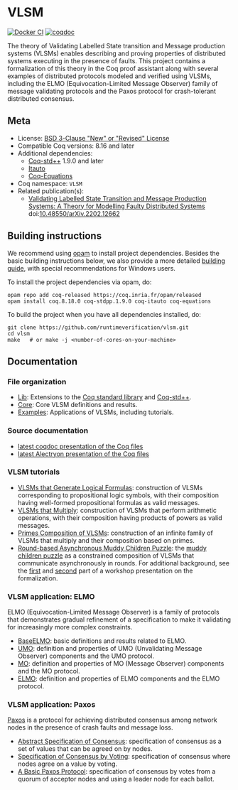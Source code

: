 # VLSM

[![Docker CI][docker-action-shield]][docker-action-link]
[![coqdoc][coqdoc-shield]][coqdoc-link]

[docker-action-shield]: https://github.com/runtimeverification/vlsm/actions/workflows/test-pr.yml/badge.svg?branch=master
[docker-action-link]: https://github.com/runtimeverification/vlsm/actions/workflows/test-pr.yml


[coqdoc-shield]: https://img.shields.io/badge/docs-coqdoc-blue.svg
[coqdoc-link]: https://runtimeverification.github.io/vlsm-docs/latest/coqdoc/toc.html


The theory of Validating Labelled State transition and Message
production systems (VLSMs) enables describing and proving properties
of distributed systems executing in the presence of faults. This
project contains a formalization of this theory in the Coq proof
assistant along with several examples of distributed protocols
modeled and verified using VLSMs, including the ELMO
(Equivocation-Limited Message Observer) family of message
validating protocols and the Paxos protocol for crash-tolerant
distributed consensus.

## Meta

- License: [BSD 3-Clause "New" or "Revised" License](LICENSE.md)
- Compatible Coq versions: 8.16 and later
- Additional dependencies:
  - [Coq-std++](https://gitlab.mpi-sws.org/iris/stdpp/) 1.9.0 and later
  - [Itauto](https://gitlab.inria.fr/fbesson/itauto)
  - [Coq-Equations](https://github.com/mattam82/Coq-Equations)
- Coq namespace: `VLSM`
- Related publication(s):
  - [Validating Labelled State Transition and Message Production Systems: A Theory for Modelling Faulty Distributed Systems](https://arxiv.org/abs/2202.12662) doi:[10.48550/arXiv.2202.12662](https://doi.org/10.48550/arXiv.2202.12662)

## Building instructions

We recommend using [opam](https://opam.ocaml.org) to install project dependencies.
Besides the basic building instructions below, we also provide a more detailed
[building guide](BUILDING.md), with special recommendations for Windows users.

To install the project dependencies via opam, do:

```shell
opam repo add coq-released https://coq.inria.fr/opam/released
opam install coq.8.18.0 coq-stdpp.1.9.0 coq-itauto coq-equations
```

To build the project when you have all dependencies installed, do:

```shell
git clone https://github.com/runtimeverification/vlsm.git
cd vlsm
make   # or make -j <number-of-cores-on-your-machine>
```

## Documentation

### File organization

- [Lib](theories/Lib): Extensions to the [Coq standard library](https://coq.inria.fr/stdlib/) and [Coq-std++](https://gitlab.mpi-sws.org/iris/stdpp/).
- [Core](theories/Core): Core VLSM definitions and results.
- [Examples](theories/Examples): Applications of VLSMs, including tutorials.

### Source documentation

- [latest coqdoc presentation of the Coq files](https://runtimeverification.github.io/vlsm-docs/latest/coqdoc/toc.html)
- [latest Alectryon presentation of the Coq files](https://runtimeverification.github.io/vlsm-docs/latest/alectryon/toc.html)

### VLSM tutorials

- [VLSMs that Generate Logical Formulas](theories/Examples/Tutorial/Formulas.v): construction of VLSMs corresponding to propositional logic symbols, with their composition having well-formed propositional formulas as valid messages.
- [VLSMs that Multiply](theories/Examples/Tutorial/Multiply.v): construction of VLSMs that perform arithmetic operations, with their composition having products of powers as valid messages.
- [Primes Composition of VLSMs](theories/Examples/Tutorial/PrimesComposition.v): construction of an infinite family of VLSMs that multiply and their composition based on primes.
- [Round-based Asynchronous Muddy Children Puzzle](theories/Examples/Tutorial/MuddyChildrenRounds.v): the [muddy children puzzle](https://plato.stanford.edu/entries/dynamic-epistemic/appendix-B-solutions.html#muddy) as a constrained composition of VLSMs that communicate asynchronously in rounds. For additional background, see the [first](https://www.youtube.com/watch?v=lTNG4HJ7V6U) and [second](https://www.youtube.com/watch?v=1H7kAW26pOA) part of a workshop presentation on the formalization.

### VLSM application: ELMO

ELMO (Equivocation-Limited Message Observer) is a family of protocols that demonstrates gradual refinement of a specification to make it validating for increasingly more complex constraints.

- [BaseELMO](theories/Examples/ELMO/BaseELMO.v): basic definitions and results related to ELMO.
- [UMO](theories/Examples/ELMO/UMO.v): definition and properties of UMO (Unvalidating Message Observer) components and the UMO protocol.
- [MO](theories/Examples/ELMO/UMO.v): definition and properties of MO (Message Observer) components and the MO protocol.
- [ELMO](theories/Examples/ELMO/ELMO.v): definition and properties of ELMO components and the ELMO protocol.

### VLSM application: Paxos

[Paxos](https://en.wikipedia.org/wiki/Paxos_(computer_science)) is a protocol for achieving distributed consensus among network nodes in the presence of crash faults and message loss.

- [Abstract Specification of Consensus](theories/Examples/Paxos/Consensus.v): specification of consensus as a set of values that can be agreed on by nodes.
- [Specification of Consensus by Voting](theories/Examples/Paxos/Voting.v): specification of consensus where nodes agree on a value by voting.
- [A Basic Paxos Protocol](theories/Examples/Paxos/Paxos.v): specification of consensus by votes from a quorum of acceptor nodes and using a leader node for each ballot.
